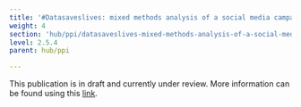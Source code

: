 ```yaml
---
title: '#Datasaveslives: mixed methods analysis of a social media campaign to promote the benefits of using health data for research purposes'
weight: 4
section: 'hub/ppi/datasaveslives-mixed-methods-analysis-of-a-social-media-campaign-to-promote-the-benefits-of-using-health-data-for-research-purposes'
level: 2.5.4
parent: hub/ppi

---
```


This publication is in draft and currently under review.  More information can be found using this [link](https://jmir.org/preprint/16348).

